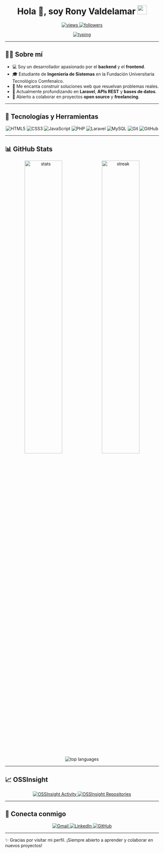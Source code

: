 <h1 align="center">
  Hola 👋, soy Rony Valdelamar
  <a href="https://github.com/ronyvhell" target="_self">
    <img src="https://media.giphy.com/media/hvRJCLFzcasrR4ia7z/giphy.gif" width="30" alt="wave">
  </a>
</h1>

<p align="center">
  <a href="https://github.com/ronyvhell">
    <img src="https://komarev.com/ghpvc/?username=ronyvhell&label=Profile%20views&color=0e75b6&style=flat" alt="views" />
  </a>
  <a href="https://github.com/ronyvhell?tab=followers">
    <img src="https://img.shields.io/github/followers/ronyvhell?label=Followers" alt="followers" />
  </a>
</p>

<p align="center">
  <a href="https://github.com/ronyvhell">
    <img src="https://readme-typing-svg.herokuapp.com?lines=Ingeniero+de+Sistemas;Full+Stack+Developer;Apasionado+por+la+tecnolog%C3%ADa;Siempre+aprendiendo+nuevas+cosas&center=true&width=520&height=45" alt="typing">
  </a>
</p>

---

## 🧑‍💻 Sobre mí

- 💻 Soy un desarrollador apasionado por el **backend** y el **frontend**.  
- 🎓 Estudiante de **Ingeniería de Sistemas** en la Fundación Universitaria Tecnológico Comfenalco.  
- 🚀 Me encanta construir soluciones web que resuelvan problemas reales.  
- 🌱 Actualmente profundizando en **Laravel**, **APIs REST** y **bases de datos**.  
- 🤝 Abierto a colaborar en proyectos **open source** y **freelancing**.  

---

## 🧰 Tecnologías y Herramientas

<p align="center">
  <img src="https://img.shields.io/badge/HTML5-E34F26.svg?style=for-the-badge&logo=html5&logoColor=white" alt="HTML5" />
  <img src="https://img.shields.io/badge/CSS3-1572B6.svg?style=for-the-badge&logo=css3&logoColor=white" alt="CSS3" />
  <img src="https://img.shields.io/badge/JavaScript-F7DF1E.svg?style=for-the-badge&logo=javascript&logoColor=black" alt="JavaScript" />
  <img src="https://img.shields.io/badge/PHP-777BB4.svg?style=for-the-badge&logo=php&logoColor=white" alt="PHP" />
  <img src="https://img.shields.io/badge/Laravel-FF2D20.svg?style=for-the-badge&logo=laravel&logoColor=white" alt="Laravel" />
  <img src="https://img.shields.io/badge/MySQL-4479A1.svg?style=for-the-badge&logo=mysql&logoColor=white" alt="MySQL" />
  <img src="https://img.shields.io/badge/Git-F05033.svg?style=for-the-badge&logo=git&logoColor=white" alt="Git" />
  <img src="https://img.shields.io/badge/GitHub-181717.svg?style=for-the-badge&logo=github&logoColor=white" alt="GitHub" />
</p>

---

## 📊 GitHub Stats

<p align="center">
  <img width="49.5%" src="https://github-readme-stats.vercel.app/api?username=ronyvhell&show_icons=true&theme=tokyonight" alt="stats" />
  <img width="49.5%" src="https://github-readme-streak-stats.herokuapp.com/?user=ronyvhell&theme=tokyonight" alt="streak" />
</p>

<p align="center">
  <img src="https://github-readme-stats.vercel.app/api/top-langs/?username=ronyvhell&layout=compact&theme=tokyonight" alt="top languages" />
</p>

---

## 📈 OSSInsight

<!-- Nota: GitHub no permite iframes/scripts; estos enlaces abren widgets interactivos en OSSInsight. -->
<p align="center">
  <a href="https://next.ossinsight.io/widgets/user-activity?user_id=ronyvhell">
    <img alt="OSSInsight Activity" src="https://img.shields.io/badge/OSSInsight-User%20Activity-2b90d9?logo=github" />
  </a>
  <a href="https://next.ossinsight.io/widgets/repositories-overview?user_id=ronyvhell">
    <img alt="OSSInsight Repositories" src="https://img.shields.io/badge/OSSInsight-Repos%20Overview-2b90d9?logo=github" />
  </a>
</p>

---

## 🤝 Conecta conmigo

<p align="center">
  <a href="mailto:ronyvhell@gmail.com">
    <img src="https://img.shields.io/badge/Gmail-D14836.svg?style=for-the-badge&logo=gmail&logoColor=white" alt="Gmail" />
  </a>
  <a href="https://www.linkedin.com/in/ronyvhell/">
    <img src="https://img.shields.io/badge/LinkedIn-0A66C2.svg?style=for-the-badge&logo=linkedin&logoColor=white" alt="LinkedIn" />
  </a>
  <a href="https://github.com/ronyvhell">
    <img src="https://img.shields.io/badge/GitHub-181717.svg?style=for-the-badge&logo=github&logoColor=white" alt="GitHub" />
  </a>
</p>

---

✨ Gracias por visitar mi perfil. ¡Siempre abierto a aprender y colaborar en nuevos proyectos!
